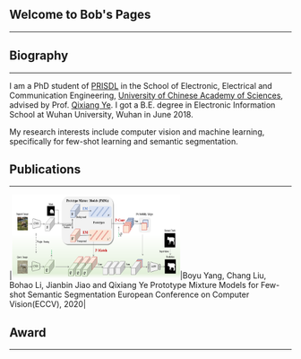 ## Welcome to Bob's Pages
---

## Biography
---
I am a PhD student of [PRISDL](https://ucassdl.cn/) in the School of Electronic, Electrical and Communication Engineering, [University of Chinese Academy of Sciences](http://english.ucas.ac.cn/), advised by Prof. [Qixiang Ye](http://people.ucas.ac.cn/~0007279?language=en). I got a B.E. degree in Electronic Information School at Wuhan University, Wuhan in June 2018.

My research interests include computer vision and machine learning, specifically for few-shot learning and semantic segmentation.

## Publications
---
|<img src="/PMMs.png"  height="150" width="300">|Boyu Yang, Chang Liu, Bohao Li, Jianbin Jiao and Qixiang Ye
Prototype Mixture Models for Few-shot Semantic Segmentation
European Conference on Computer Vision(ECCV), 2020|

## Award
---




